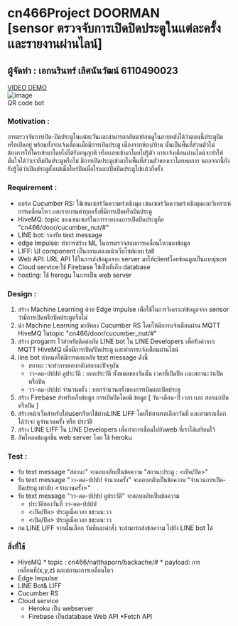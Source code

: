 # cn466Project DOORMAN </br> [sensor ตรวจจับการเปิดปิดประตูในเเต่ละครั้ง เเละรายงานผ่านไลน์]
## ผู้จัดทำ : เอกนรินทร์ เลิศนันวัฒน์ 6110490023 
[VIDEO DEMO](https://drive.google.com/file/d/1cQUxkqACn84Rz_64FSwpLexJ-lFhgbzC/view?usp=sharing)
</br>
![image](https://user-images.githubusercontent.com/71119981/146683106-8785191e-7e86-410f-b993-6df2a2b140b9.png) 
</br> QR code bot
### Motivation : 
การตรวจจับการเปิด-ปิดประตูในเเต่ละวันเเละสามารถกลับมาย้อนดูในภายหลังได้ว่าตอนนี้ประตูปิดหรือเปิดอยู่ พร้อมทั้งจะเเจ้งเตือนเมื่อมีการเปิดประตู เนื่องจากห้อง/บ้าน นั้นเป็นพื้นที่ส่วนตัวไม่ต้องการให้ใครเข้ามาโดยไม่ได้รับอนุญาติ หรือเเอบเข้ามาโดยไม่รู้ตัว การเเจ้งเตือนผ่านไลน์จะทำให้มั่นใจได้ว่าเราลืมปิดประตูหรือไม่ มีการเปิดประตูเข้ามาในพื้นที่ส่วนตัวของเราโดยพลการ นอกจากนี้ยังรับรู้ได้ว่าเปิดประตูตั้งเเต่เมื่อไหร่ปิดเมื่อไรเเละเปิดปิดประตูไปเเล้วกี่ครั้ง 
### Requirement :
- บอร์ด Cucumber RS: ใช้เซนเซอร์วัดความเร่งเชิงมุม เซนเซอร์วัดความเร่งเชิงมุมเเละวิเคราะห์การเคลื่อนไหว เเละรายงานค่าทุกครั้งที่มีการเปิดหรือปิดประตู
- HiveMQ: topic ของเซนเซอร์ในการรายงานการเปิดปิดประตูคือ "cn466/door/cucumber_nut/#"
- LINE bot: รองรับ text message
- edge Impulse: ทำการสร้าง ML ในการตรวจสอบการเคลื่อนไหวของข้อมูล
- LIFF: UI component เป็นการแสดงหน้าเว็บไซต์แบบ tall
- Web API: URL API ใช้ในการส่งข้อมูลจาก server มาให้clientโดยข้อมมูลเป็นเเบบjson
- Cloud service:ใช้ Firebase ใข้เป็นที่เก็บ database
- hosting: ใช้ herogu ในการเป็น web server
### Design :
1. สร้าง Machine Learning ด้วย Edge Impulse เพือใช้ในการวิเคราะห์ข้อมูลจาก sensor ว่ามีการเปิดหรือปิดประตูหรือไม่ 
2. นำ Machine Learning มาอัพลง Cucumber RS โดยให้มีการเเจ้งเตือนผ่าน MQTT HiveMQ ในtopic "cn466/door/cucumber_nut/#"
3. สร้าง progarm ไว้สำหรับติดต่อกับ  LINE bot ใน LINE Developers เพื่อรับค่าจาก MQTT HiveMQ เมื่อมีการเปิด/ปิดประตู เเละทำการเเจ้งเตือนผ่านไลน์
4. line bot กำหนดให้มีการตอบกลับ text message ดังนี้
      * สถานะ :จะทำการตอบกลับสถานะปัจจุบัน
      * วว-ดด-ปปปป ดูประวัติ : บอกประวัติ ทั้งหมดของวันนั้น เวลาที่เปิดปิด เเละสถานะว่าเปิดหรือปิด 
      * วว-ดด-ปปปป จำนวนครั้ง : บอกจำนวนครั้งของการเปิดเเละปิดประตู
5. สร้าง Firebase สำหรับเก็บข้อมูล การเปิดปิดโดยมี ข้อมูล [ วัน-เดือน-ปี เวลา เเละ สถานะเปิดหรือปิด ]  
6. สร้างหน้าเว็บสำหรับให้userเรียกใช้ผ่านLINE LIFF โดยให้สามรถเลือกวันที่ เเละสามรถเลือกได้ว่าจะ ดูจำนวนครั้ง หรือ ประวัติ
7. สร้าง LINE LIFF ใน LINE Developers เพื่อทำการเชื่อมไปยังweb ที่เราได้เตรียมไว้
8. อัพโหลดข้อมูลขึ้น web server โดย ใช้ heroku 
### Test :
* รับ text message "สถานะ" จะตอบกลับเป็นข้อความ "สถานะประตู : <เปิด/ปิด>"
* รับ text message "วว-ดด-ปปปป จำนวนครั้ง" จะตอบกลับเป็นข้อความ "จำนวนการเปิด-ปิดประตู เท่ากับ <จำนวนครั้ง>"
* รับ text message "วว-ดด-ปปปป ดูประวัติ" จะตอบกลับเป็นข้อความ 
    * ประวัติของวันที่  วว-ดด-ปปปป
    * <เปิด/ปิด> ประตูเมื่อเวลา ชช:นน:วว
    * <เปิด/ปิด> ประตูเมื่อเวลา ชช:นน:วว
* กด LINE LIFF จากนั้นเลือก วันที่เเละคำสั่ง จะสามารถส่งข้อความ ไปยัง LINE bot ได้ 
### สิ่งที่ใช้ 
* HiveMQ
          * topic : cn466/natthaporn/backache/#
          * payload: การเคลื่อนที่(x,y,z) และสถานะการเคลื่อนไหว
* Edge Impulse
* LINE Bot& LIFF
* Cucumber RS
* Cloud service
     * Heroku เป็น webserver
     * Firebase เป็นdatabase
Web API
     *Fetch API
     

